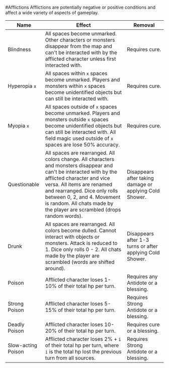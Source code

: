 #Afflictions
Afflictions are potentially negative or positive conditions and affect a wide variety of aspects of gameplay.

Name | Effect | Removal
---- | ------ | -------
Blindness | All spaces become unmarked. Other characters or monsters disappear from the map and can't be interacted with by the afflicted character unless first interacted with. | Requires cure.
Hyperopia ```x``` | All spaces within ```x``` spaces become unmarked. Players and monsters within ```x``` spaces become unidentified objects but can still be interacted with. | Requires cure.
Myopia ```x``` | All spaces outside of ```x``` spaces become unmarked. Players and monsters outside ```x``` spaces become unidentified objects but can still be interacted with. All field magic used outside of ```x``` spaces are lose 50% accuracy. | Requires cure.
Questionable | All spaces are rearranged. All colors change. All characters and monsters disappear and can't be interacted with by the afflicted character and vice versa. All items are renamed and rearranged. Dice only rolls between 0, 2, and 4. Movement is random. All chats made by the player are scrambled (drops random words). | Disappears after taking damage or applying Cold Shower.
Drunk | All spaces are rearranged. All colors become dulled. Cannot interact with objects or monsters. Attack is reduced to 1. Dice only rolls 0 - 2. All chats made by the player are scrambled (words are shifted around). | Disappears after 1-3 turns or after applying Cold Shower.
Poison | Afflicted character loses 1-10% of their total hp per turn. | Requires any Antidote or a blessing.
Strong Poison | Afflicted character loses 5-15% of their total hp per turn. | Requires Strong Antidote or a blessing.
Deadly Poison | Afflicted character loses 10-20% of their total hp per turn. | Requires cure or a blessing.
Slow-acting Poison | Afflicted character loses 2% + ```i``` of their total hp per turn, where ```i``` is the total hp lost the previous turn from all sources. | Requires Strong Antidote or a blessing.
